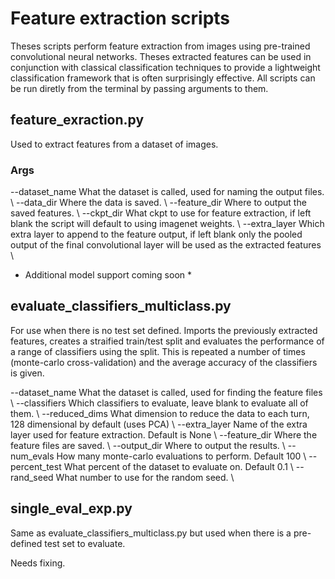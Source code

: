 # Feature extraction scripts

Theses scripts perform feature extraction from images using pre-trained convolutional neural networks. Theses extracted features can be used in conjunction with classical classification techniques to provide a lightweight classification framework that is often surprisingly effective. All scripts can be run diretly from the terminal by passing arguments to them.

## feature_exraction.py

Used to extract features from a dataset of images.
### Args
--dataset_name    What the dataset is called, used for naming the output files. \\
--data_dir        Where the data is saved. \\
--feature_dir     Where to output the saved features. \\
--ckpt_dir        What ckpt to use for feature extraction, if left blank the script will default to using imagenet weights. \\
--extra_layer     Which extra layer to append to the feature output, if left blank only the pooled output of the final convolutional layer will be used as the extracted features \\

* Additional model support coming soon *

## evaluate_classifiers_multiclass.py
For use when there is no test set defined. Imports the previously extracted features, creates a straified train/test split and evaluates the performance of a range of classifiers using the split. This is repeated a number of times (monte-carlo cross-validation) and the average accuracy of the classifiers is given.

--dataset_name    What the dataset is called, used for finding the feature files \\
--classifiers     Which classifiers to evaluate, leave blank to evaluate all of them. \\
--reduced_dims    What dimension to reduce the data to each turn, 128 dimensional by default (uses PCA) \\
--extra_layer     Name of the extra layer used for feature extraction. Default is None \\
--feature_dir     Where the feature files are saved. \\
--output_dir      Where to output the results. \\
--num_evals       How many monte-carlo evaluations to perform. Default 100 \\
--percent_test    What percent of the dataset to evaluate on. Default 0.1 \\
--rand_seed       What number to use for the random seed. \\



## single_eval_exp.py
Same as evaluate_classifiers_multiclass.py but used when there is a pre-defined test set to evaluate.

Needs fixing.
